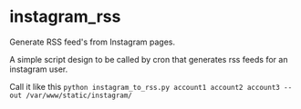 # instagram_rss
Generate RSS feed's from Instagram pages. 

A simple script design to be called by cron that generates rss feeds for an instagram user.

Call it like this `python instagram_to_rss.py account1 account2 account3 --out /var/www/static/instagram/`
